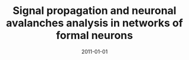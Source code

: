 ---
title: "Signal propagation and neuronal avalanches analysis in networks of formal neurons"
collection: publications
date: 2011-01-01
year: 2011
venue: 'BMC Neurosci.'
paperurl: 'https://dx.doi.org/10.1186/1471-2202-12-S1-P172'
citation: ' <u>M. Girardi-Schappo</u>,  O. Kinouchi,  M. Tragtenberg, &quot;Signal propagation and neuronal avalanches analysis in networks of formal neurons.&quot; BMC Neurosci., 2011.'
pubtype:  proceedings
---